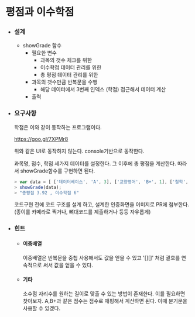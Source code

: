 # 평점과 이수학점

- ### 설계

  - showGrade 함수
    - 필요한 변수
      - 과목의 갯수 체크를 위한
      - 이수학점 데이터 관리를 위한
      - 총 평점 데이터 관리를 위한
    - 과목의 갯수만큼 반복문을 수행
      - 해당 데이터에서 3번째 인덱스 (학점) 접근해서 데이터 계산
    - 출력



- ### 요구사항

  학점은 이와 같이 동작하는 프로그램이다.

  <https://goo.gl/7XPMr8>

  위와 같은 UI로 동작하지 않는다. console기반으로 동작한다.

  과목명, 점수, 학점 세가지 데이터를 설정한다. 그 이후에 총 평점을 계산한다. 따라서 showGrade함수를 구현하면 된다.

  ```javascript
  > var data = [ ['데이터베이스', 'A', 3], ['교양영어', 'B+', 1], ['철학', 'A', 2]];
  > showGrade(data);
  > "총평점 3.92 , 이수학점 6"
  ```

  코드구현 전에 코드 구조를 설계 하고, 설계한 인증화면을 이미지로 PR에 첨부한다.(종이를 카메라로 찍거나, 뼈대코드를 제출하거나 등등 자유롭게)



- ### 힌트

  - #### 이중배열

    이중배열은 반복문을 중첩 사용해서도 값을 얻을 수 있고 '[][]' 처럼 괄호를 연속적으로 써서 값을 얻을 수 있다.

  - #### 기타

    소수점 자리수를 원하는 길이로 맞출 수 있는 방법이 존재한다. 이를 필요하면 찾아보자. A,B+과 같은 점수는 점수로 매핑해서 계산하면 된다. 이때 분기문을 사용할 수 있겠다.

